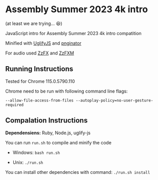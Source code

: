 # Assembly Summer 2023 4k intro

(at least we are trying... 😆)

JavaScript intro for Assembly Summer 2023 4k intro compatition

Minified with [UglifyJS](https://www.npmjs.com/package/uglify-js) and [pnginator](https://gist.github.com/gasman/2560551)

For audio used [ZzFX](https://github.com/in4k/ZzFX) and [ZzFXM](https://github.com/keithclark/ZzFXM/)

## Running Instructions

Tested for Chrome 115.0.5790.110

Chrome need to be run with following command line flags:

```--allow-file-access-from-files --autoplay-policy=no-user-gesture-required```

## Compalation Instructions

**Dependensiens:** Ruby, Node.js, uglify-js

You can run ````run.sh```` to compile and minify the code

- Windows: `bash run.sh`

- Unix: `./run.sh`

You can install other dependencies with command: `./run.sh install`

